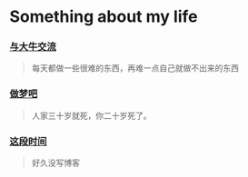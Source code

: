 # Something about my life 


### [与大牛交流](bull.md)
>每天都做一些很难的东西，再难一点自己就做不出来的东西


### [做梦吧](zuomeng.md)

>人家三十岁就死，你二十岁死了。

### [这段时间](zheduanshijian.md)

>好久没写博客